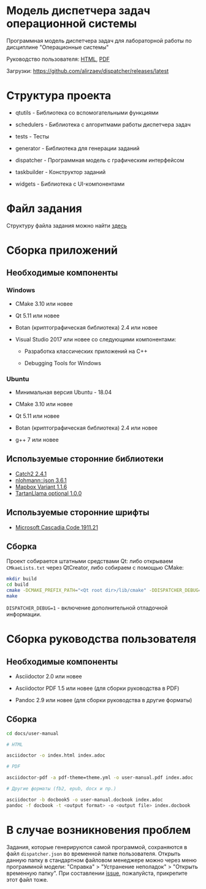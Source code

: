 # Модель диспетчера задач операционной системы

Программная модель диспетчера задач для лабораторной работы по дисциплине "Операционные системы"

Руководство пользователя: [HTML](https://alirzaev.github.io/dispatcher/user-manual), [PDF](https://alirzaev.github.io/dispatcher/user-manual.pdf)

Загрузки: https://github.com/alirzaev/dispatcher/releases/latest

# Структура проекта

- qtutils - Библиотека со вспомогательными функциями

- schedulers - Библиотека с алгоритмами работы диспетчера задач

- tests - Тесты

- generator - Библиотека для генерации заданий

- dispatcher - Программная модель с графическим интерфейсом

- taskbuilder - Конструктор заданий

- widgets - Библиотека с UI-компонентами

# Файл задания

Структуру файла задания можно найти [здесь](docs/TASK.md)

# Сборка приложений

## Необходимые компоненты

### Windows

- CMake 3.10 или новее

- Qt 5.11 или новее

- Botan (криптографическая библиотека) 2.4 или новее

- Visual Studio 2017 или новее со следующими компонентами:

  - Разработка классических приложений на C++

  - Debugging Tools for Windows

### Ubuntu

- Минимальная версия Ubuntu - 18.04

- CMake 3.10 или новее

- Qt 5.11 или новее

- Botan (криптографическая библиотека) 2.4 или новее

- g++ 7 или новее

## Используемые сторонние библиотеки

- [Catch2 2.4.1](https://github.com/catchorg/Catch2)
- [nlohmann::json 3.6.1](https://github.com/nlohmann/json)
- [Mapbox Variant 1.1.6](https://github.com/mapbox/variant)
- [TartanLlama optional 1.0.0](https://github.com/TartanLlama/optional)

## Используемые сторонние шрифты

- [Microsoft Cascadia Code 1911.21](https://github.com/microsoft/cascadia-code)

## Сборка

Проект собирается штатными средствами Qt: либо открываем `CMkaeLists.txt` через QtCreator, либо
собираем с помощью CMake:

```sh
mkdir build
cd build
cmake -DCMAKE_PREFIX_PATH="<Qt root dir>/lib/cmake" -DDISPATCHER_DEBUG=1 ..
make
```

`DISPATCHER_DEBUG=1` - включение дополнительной отладочной информации.

# Сборка руководства пользователя

## Необходимые компоненты

- Asciidoctor 2.0 или новее

- Asciidoctor PDF 1.5 или новее (для сборки руководства в PDF)

- Pandoc 2.9 или новее (для сборки руководства в другие форматы)

## Сборка

```sh
cd docs/user-manual

# HTML

asciidoctor -o index.html index.adoc

# PDF

asciidoctor-pdf -a pdf-theme=theme.yml -o user-manual.pdf index.adoc

# Другие форматы (fb2, epub, docx и пр.)

asciidoctor -b docbook5 -o user-manual.docbook index.adoc
pandoc -f docbook -t <output format> -o <output file> index.docbook
```

# В случае возникновения проблем

Задания, которые генерируются самой программой, сохраняются в файл `dispatcher.json` во временной папке пользователя.
Открыть данную папку в стандартном файловом менеджере можно через меню программной модели:
"Справка" > "Устранение неполадок" > "Открыть временную папку".
При составлении [issue](https://github.com/alirzaev/dispatcher/issues), пожалуйста, прикрепите этот файл тоже.
